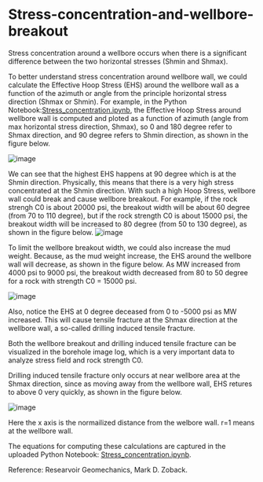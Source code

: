 # Stress-concentration-and-wellbore-breakout

Stress concentration around a wellbore occurs when there is a significant difference between the two horizontal stresses (Shmin and Shmax).

To better understand stress concentration around wellbore wall, we could calculate the Effective Hoop Stress (EHS) around the wellbore wall as a function of the azimuth or angle from the principle horizontal stress direction (Shmax or Shmin). For example, in the Python Notebook:[Stress_concentration.ipynb](/Stress_concentration.ipynb), the Effective Hoop Stress around wellbore wall is computed and ploted as a function of azimuth (angle from max horizontal stress direction, Shmax), so 0 and 180 degree refer to Shmax direction, and 90 degree refers to Shmin direction, as shown in the figure below. 

![image](https://github.com/user-attachments/assets/b5c6bb23-7567-4805-8ab3-9308efa98757)


We can see that the highest EHS happens at 90 degree which is at the Shmin direction. Physically, this means that there is a very high stress concentrated at the Shmin direction. With such a high Hoop Stress, wellbore wall could break and cause wellbore breakout. For example, if the rock strengh C0 is about 20000 psi, the breakout width will be about 60 degree (from 70 to 110 degree), but if the rock strength C0 is about 15000 psi, the breakout width will be increased to 80 degree (from 50 to 130 degree), as shown in the figure below.
![image](https://github.com/user-attachments/assets/b551d275-bd44-499b-99de-0ce5c75f4f44)


To limit the wellbore breakout width, we could also increase the mud weight. Because, as the mud weight increase, the EHS around the wellbore wall will decrease, as shown in the figure below. As MW increased from 4000 psi to 9000 psi, the breakout width decreased from 80 to 50 degree for a rock with strength C0 = 15000 psi.

![image](https://github.com/user-attachments/assets/17c56af3-b74e-46da-a32a-3a673a8fba3c)

Also, notice the EHS at 0 degree deceased from 0 to -5000 psi as MW increased. This will cause tensile fracture at the Shmax direction at the wellbore wall, a so-called drilling induced tensile fracture. 

Both the wellbore breakout and drilling induced tensile fracture can be visualized in the borehole image log, which is a very important data to analyze stress field and rock strength C0.

Drilling induced tensile fracture only occurs at near wellbore area at the Shmax direction, since as moving away from the wellbore wall, EHS retures to above 0 very quickly, as shown in the figure below.

![image](https://github.com/user-attachments/assets/f086470f-556c-4119-be4e-6f13ae1a9985)

Here the x axis is the normailized distance from the welbore wall. r=1 means at the wellbore wall. 

The equations for computing these calculations are captured in the uploaded Python Notebook: [Stress_concentration.ipynb](/Stress_concentration.ipynb).

Reference: Researvoir Geomechanics, Mark D. Zoback.




